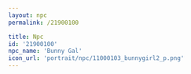 ```yaml
---
layout: npc
permalink: /21900100

title: Npc
id: '21900100'
npc_name: 'Bunny Gal'
icon_url: 'portrait/npc/11000103_bunnygirl2_p.png'
---
```

